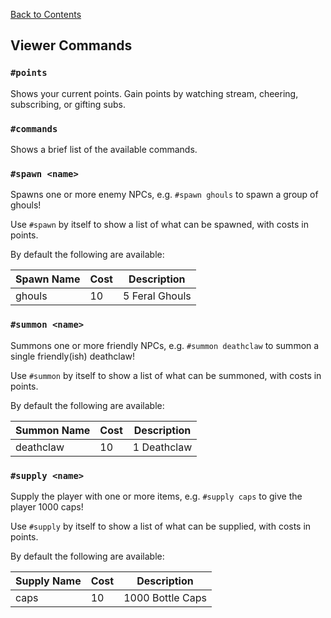 [Back to Contents](./README.md)

## Viewer Commands

### `#points`

Shows your current points. Gain points by watching stream, cheering, subscribing, or gifting subs.

### `#commands`

Shows a brief list of the available commands.

### `#spawn <name>`

Spawns one or more enemy NPCs, e.g. `#spawn ghouls` to spawn a group of ghouls!

Use `#spawn` by itself to show a list of what can be spawned, with costs in points.

By default the following are available:

| Spawn Name | Cost | Description    |
|------------|------|----------------|
| ghouls     | 10   | 5 Feral Ghouls |

### `#summon <name>`

Summons one or more friendly NPCs, e.g. `#summon deathclaw` to summon a single friendly(ish) deathclaw!

Use `#summon` by itself to show a list of what can be summoned, with costs in points.

By default the following are available:

| Summon Name | Cost | Description |
|-------------|------|-------------|
| deathclaw   | 10   | 1 Deathclaw |

### `#supply <name>`

Supply the player with one or more items, e.g. `#supply caps` to give the player 1000 caps!

Use `#supply` by itself to show a list of what can be supplied, with costs in points.

By default the following are available:

| Supply Name | Cost | Description      |
|-------------|------|------------------|
| caps        | 10   | 1000 Bottle Caps |
